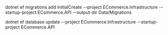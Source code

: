dotnet ef migrations add InitialCreate --project ECommerce.Infrastructure --startup-project ECommerce.API --output-dir Data/Migrations

dotnet ef database update --project ECommerce.Infrastructure --startup-project ECommerce.API